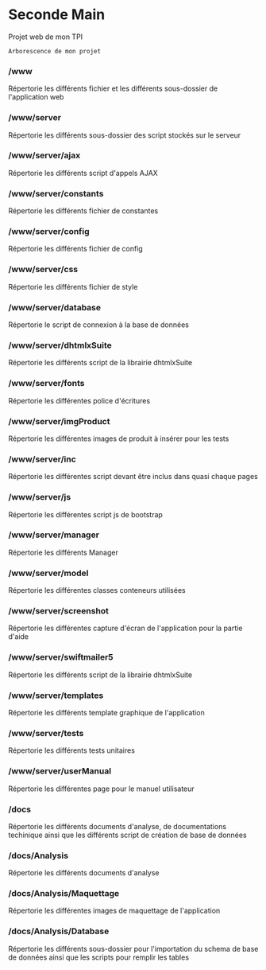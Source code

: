 # Seconde Main
Projet web de mon TPI

```
Arborescence de mon projet
```
### /www
Répertorie les différents fichier et les différents sous-dossier de l'application web 

### /www/server
Répertorie les différents sous-dossier des script stockés sur le serveur 

### /www/server/ajax
Répertorie les différents script d'appels AJAX

### /www/server/constants
Répertorie les différents fichier de constantes

### /www/server/config
Répertorie les différents fichier de config

### /www/server/css
Répertorie les différents fichier de style

### /www/server/database
Répertorie le script de connexion à la base de données

### /www/server/dhtmlxSuite
Répertorie les différents script de la librairie dhtmlxSuite

### /www/server/fonts
Répertorie les différentes police d'écritures

### /www/server/imgProduct
Répertorie les différentes images de produit à insérer pour les tests

### /www/server/inc
Répertorie les différentes script devant être inclus dans quasi chaque pages

### /www/server/js
Répertorie les différentes script js de bootstrap

### /www/server/manager
Répertorie les différents Manager

### /www/server/model
Répertorie les différentes classes conteneurs utilisées

### /www/server/screenshot
Répertorie les différentes capture d'écran de l'application pour la partie d'aide

### /www/server/swiftmailer5
Répertorie les différents script de la librairie dhtmlxSuite

### /www/server/templates
Répertorie les différents template graphique de l'application

### /www/server/tests
Répertorie les différents tests unitaires

### /www/server/userManual
Répertorie les différentes page pour le manuel utilisateur


### /docs
Répertorie les différents documents d'analyse, de documentations techinique ainsi que les différents script de création de base de données 

### /docs/Analysis
Répertorie les différents documents d'analyse

### /docs/Analysis/Maquettage
Répertorie les différentes images de maquettage de l'application

### /docs/Analysis/Database
Répertorie les différents sous-dossier pour l'importation du schema de base de données ainsi que les scripts pour remplir les tables